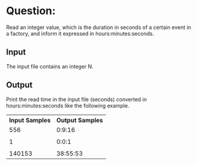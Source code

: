 # Question:
Read an integer value, which is the duration in seconds of a certain event in a factory, and inform it expressed in hours:minutes:seconds.

## Input
The input file contains an integer N.

## Output
Print the read time in the input file (seconds) converted in hours:minutes:seconds like the following example.


<table>
<tr>
    <th>Input Samples</th>
    <th>Output Samples</th>
</tr>
<tr></tr>

<tr>
    <td>556</td>
    <td>0:9:16</td>
</tr>
<tr></tr>
<tr>
    <td></td>
    <td></td>
</tr>
<tr></tr>

<tr>
    <td>1</td>
    <td>0:0:1</td>
</tr>
<tr></tr>
<tr>
    <td></td>
    <td></td>
</tr>
<tr></tr>

<tr>
    <td>140153</td>
    <td>38:55:53</td>
</tr>



</table>
